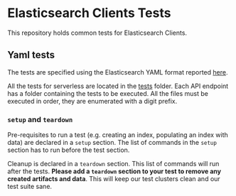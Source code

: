 # Elasticsearch Clients Tests

This repository holds common tests for Elasticsearch Clients.

## Yaml tests

The tests are specified using the Elasticsearch YAML format reported [here](https://github.com/elastic/elasticsearch/blob/main/rest-api-spec/src/yamlRestTest/resources/rest-api-spec/test/README.asciidoc).

All the tests for serverless are located in the [tests](tests) folder. Each API endpoint has a folder
containing the tests to be executed. All the files must be executed in order, they are enumerated with
a digit prefix.

### `setup` and `teardown`

Pre-requisites to run a test (e.g. creating an index, populating an index with data) are declared in a `setup` section. The list of commands in the `setup` section has to run before the test section.

Cleanup is declared in a `teardown` section. This list of commands will run after the tests. **Please add a `teardown` section to your test to remove any created artifacts and data**. This will keep our test clusters clean and our test suite sane.
